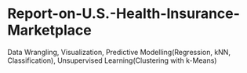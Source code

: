 # Report-on-U.S.-Health-Insurance-Marketplace
Data Wrangling, Visualization, Predictive Modelling(Regression, kNN, Classification), Unsupervised Learning(Clustering with k-Means)
